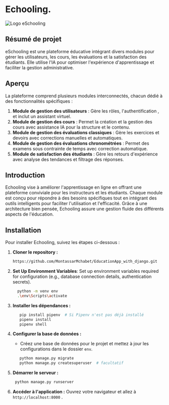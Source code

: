 
# Echooling.
![Logo eSchooling](./static/assets/images/logo2.png)
## Résumé de projet
eSchooling est une plateforme éducative intégrant divers modules pour gérer les utilisateurs, les cours, les évaluations et la satisfaction des étudiants. Elle utilise l'IA pour optimiser l'expérience d'apprentissage et faciliter la gestion administrative.

## Aperçu
La plateforme comprend plusieurs modules interconnectés, chacun dédié à des fonctionnalités spécifiques :

1. **Module de gestion des utilisateurs** : Gère les rôles, l'authentification , et inclut un assistant virtuel.
2. **Module de gestion des cours** : Permet la création et la gestion des cours avec assistance IA pour la structure et le contenu.
3. **Module de gestion des évaluations classiques** : Gère les exercices et devoirs avec corrections manuelles et automatiques.
4. **Module de gestion des évaluations chronométrées** : Permet des examens sous contrainte de temps avec correction automatique.
5. **Module de satisfaction des étudiants** : Gère les retours d'expérience avec analyse des tendances et filtrage des réponses.

## Introduction
Echooling vise à améliorer l'apprentissage en ligne en offrant une plateforme conviviale pour les instructeurs et les étudiants. Chaque module est conçu pour répondre à des besoins spécifiques tout en intégrant des outils intelligents pour faciliter l'utilisation et l'efficacité. Grâce à une architecture bien pensée, Echooling assure une gestion fluide des différents aspects de l'éducation.

## Installation
Pour installer Echooling, suivez les étapes ci-dessous :

1. **Cloner le repository :**
   ```bash
   https://github.com/MontassarMchabet/EducationApp_with_django.git
   
   ```
2. **Set Up Environment Variables**: Set up environment variables required for configuration (e.g., database connection details, authentication secrets).
    ```bash
      python -m venv env  
      .\env\Scripts\activate 
    ```
3. **Installer les dépendances :**
   ```bash
      pip install pipenv  # Si Pipenv n'est pas déjà installé
      pipenv install
      pipenv shell
   ```

4. **Configurer la base de données :**
   - Créez une base de données pour le projet et mettez à jour les configurations dans le dossier `env`.
   ```bash
      python manage.py migrate
      python manage.py createsuperuser  # facultatif
   ```

5. **Démarrer le serveur :**
     ```bash
      python manage.py runserver
     ```

6. **Accéder à l'application :**
   Ouvrez votre navigateur et allez à `http://localhost:8000` .
